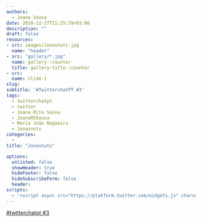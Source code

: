 ```yaml
---
authors:
  - Joana Sousa
date: 2018-12-27T21:25:59+01:00
description: ""
draft: false
resources: 
- src: images/Jonasnuts.jpg
  name: "header"
- src: "gallery/*.jpg"
  name: gallery-:counter
  title: gallery-title-:counter
- src:
  name: slide-1
slug:
subtitle: '#TwitterchatPT #3' 
tags: 
  - twitterchatpt
  - twitter
  - Joana Rita Sousa
  - JoanaRSSousa
  - Maria João Nogueira
  - Jonasnuts
categories: 
  - 
title: "Jonasnuts"

options:
  unlisted: false
  showHeader: true
  hideFooter: false
  hideSubscribeForm: false
  header:
scripts:
  - '<script async src="https://platform.twitter.com/widgets.js" charset="utf-8"></script> '
---
```


<a class="twitter-moment" href="https://twitter.com/i/moments/1077990009213501442?ref_src=twsrc%5Etfw">#twitterchatpt #3</a> 